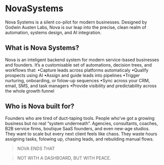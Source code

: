 # NovaSystems
Nova Systems is a silent co-pilot for modern businesses. Designed by Godwin Austen Labs, Nova is our leap into the precise, clean realm of automation, systems design, and AI integration.
## What is Nova Systems?
Nova is an inteligent backend system for modern service-based businesses and founders. It’s a
customisable set of automations, decision trees, and workflows that:
•Capture leads across platforms automaticaly
•Qualify prospects using AI
•Assign and guide leads into pipelines
•Trigger nurturing, onboarding, or folow-up sequences
•Sync across your CRM, email, SMS, and task managers
•Provide visibility and predictability across the whole growth funnel

## Who is Nova built for?
Founders who are tired of duct-taping tools. People who’ve got a growing business but no real
“system underneath”. Agencies, consultants, coaches, B2B service firms, boutique SaaS
founders, and even new-age studios.
They want to scale but every next client feels like chaos. They waste hours assigning tasks,
folowing up, chasing leads, and rebuilding manual flows.


> NOVA ENDS THAT

> NOT WITH A DASHBOARD, BUT WITH PEACE.
